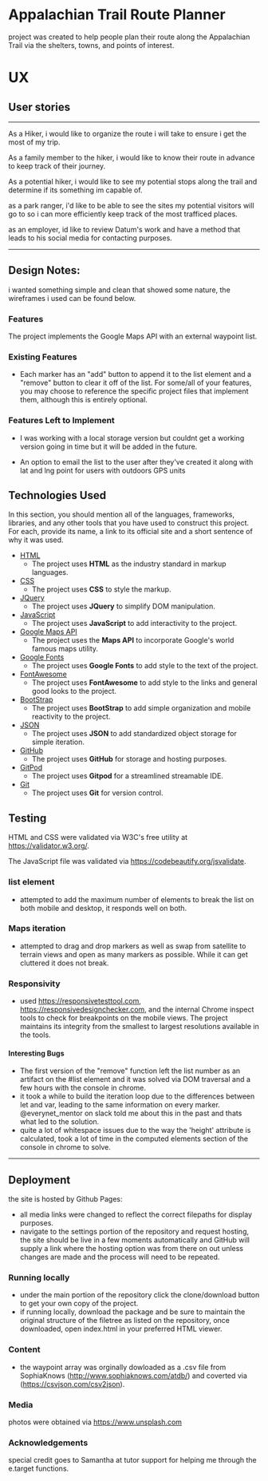 

# Appalachian Trail Route Planner

project was created to help people plan their route along the Appalachian Trail via the shelters, towns, and points of interest.

# UX
## User stories

-----------------------------------------------------------------------------------------------------------

As a Hiker, i would like to organize the route i will take to ensure i get the most of my trip.

As a family member to the hiker, i would like to know their route in advance to keep track of their journey.

As a potential hiker, i would like to see my potential stops along the trail and determine if its something im capable of.

as a park ranger, i'd like to be able to see the sites my potential visitors will go to so i can more efficiently keep track of the most trafficed places.

as an employer, id like to review Datum's work and have a method that leads to his social media for contacting purposes.

-----------------------------------------------------------------------------------------------------------

## Design Notes: 

i wanted something simple and clean that showed some nature, the wireframes i used can be found below. 

### Features

The project implements the Google Maps API with an external waypoint list.



 
### Existing Features
- Each marker has an "add" button to append it to the list element and a "remove" button to clear it off of the list.
 For some/all of your features, you may choose to reference the specific project files that implement them, although this is entirely optional.



### Features Left to Implement
- I was working with a local storage version but couldnt get a working version going in time but it will be added in the future.

- An option to email the list to the user after they've created it along with lat and lng point for users with outdoors GPS units

## Technologies Used

In this section, you should mention all of the languages, frameworks, libraries, and any other tools that you have used to construct this project. For each, provide its name, a link to its official site and a short sentence of why it was used.

- [HTML](https://en.wikipedia.org/wiki/HTML)
    - The project uses **HTML** as the industry standard in markup languages.
- [CSS](https://en.wikipedia.org/wiki/Cascading_Style_Sheets#CSS)
    - The project uses **CSS** to style the markup.
- [JQuery](https://jquery.com)
    - The project uses **JQuery** to simplify DOM manipulation.
- [JavaScript](https://en.wikipedia.org/wiki/JavaScript)
    - The project uses **JavaScript** to add interactivity to the project.
- [Google Maps API](https://developers.google.com/maps/documentation)
    - The project uses the **Maps API** to incorporate Google's world famous maps utility.
- [Google Fonts](https://fonts.google.com/)
    - The project uses **Google Fonts** to add style to the text of the project.
- [FontAwesome](https://https://fontawesome.com/)
    - The project uses **FontAwesome** to add style to the links and general good looks to the project.
- [BootStrap](https://getbootstrap.com/)
    - The project uses **BootStrap** to add simple organization and mobile reactivity to the project.
- [JSON](https://en.wikipedia.org/wiki/JSON)
    - The project uses **JSON** to add standardized object storage for simple iteration.
- [GitHub](https://github.com/)
    - The project uses **GitHub** for storage and hosting purposes.
- [GitPod](https://gitpod.com/)
    - The project uses **Gitpod** for a streamlined streamable IDE.
 - [Git](https://git-scm.com/)
    - The project uses **Git** for version control.

## Testing

HTML and CSS were validated via W3C's free utility at https://validator.w3.org/.

The JavaScript file was validated via https://codebeautify.org/jsvalidate.

### list element 
- attempted to add the maximum number of elements to break the list on both mobile and desktop, it responds well on both.

### Maps iteration
- attempted to drag and drop markers as well as swap from satellite to terrain views and open as many markers as possible. While it can get cluttered it does not break.

### Responsivity
- used https://responsivetesttool.com, https://responsivedesignchecker.com, and the internal Chrome inspect tools to check for breakpoints on the mobile views. The project maintains its integrity from the smallest to largest resolutions available in the tools.

#### Interesting Bugs
- The first version of the "remove" function left the list number as an artifact on the #list element and it was solved via DOM traversal and a few hours with the console in chrome.
- it took a while to build the iteration loop due to the differences between let and var, leading to the same information on every marker. @everynet_mentor on slack told me about this in the past and thats what led to the solution.
- quite a lot of whitespace issues due to the way the 'height' attribute is calculated, took a lot of time in the computed elements section of the console in chrome to solve.

-----


## Deployment

the site is hosted by Github Pages:
- all media links were changed to reflect the correct filepaths for display purposes.
- navigate to the settings portion of the repository and request hosting, the site should be live in a few moments automatically and GitHub will supply a link where the hosting option was from there on out unless changes are made and the process will need to be repeated. 

### Running locally
- under the main portion of the repository click the clone/download button to get your own copy of the project.
- if running locally, download the package and be sure to maintain the original structure of the filetree as listed on the repository, once downloaded, open index.html in your preferred HTML viewer.

### Content
- the waypoint array was orginally dowloaded as a .csv file from SophiaKnows (http://www.sophiaknows.com/atdb/) and coverted via (https://csvjson.com/csv2json).

### Media
photos were obtained via https://www.unsplash.com

### Acknowledgements

special credit goes to Samantha at tutor support for helping me through the e.target functions. 